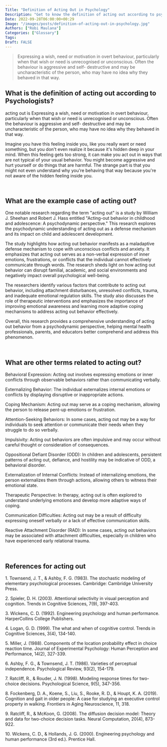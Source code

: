 ```yaml
---
Title: "Definition of Acting Out in Psychology"
Description: "Get to know the definition of acting out according to psychologists."
Date: 2022-09-28T06:00:00+00:29
Image: "/images/posts/definition-of-acting-out-in-psychology.jpg"
Authors: ["Robi Maulana"]
Categories: ["Glossary"]
Tags: 
Draft: FALSE
---
```





> Expressing a wish, need or motivation in overt behaviour, particularly when that wish or need is unrecognised or unconscious. Often the behaviour is aggressive and self- destructive and may be uncharacteristic of the person, who may have no idea why they behaved in that way.

## What is the definition of acting out according to Psychologists?

acting out is Expressing a wish, need or motivation in overt behaviour, particularly when that wish or need is unrecognised or unconscious. Often the behaviour is aggressive and self- destructive and may be uncharacteristic of the person, who may have no idea why they behaved in that way.

Imagine you have this feeling inside you, like you really want or need something, but you don't even realize it because it's hidden deep in your mind. When this feeling gets too strong, it can make you act out in ways that are not typical of your usual behavior. You might become aggressive and hurt yourself or do things that are harmful. The strange part is that you might not even understand why you're behaving that way because you're not aware of the hidden feeling inside you.

 

## What are the example case of acting out?

One notable research regarding the term "acting out" is a study by William J. Sheehan and Robert J. Hass entitled "Acting-out behavior in childhood and adolescence: A psychodynamic perspective." This research explores the psychodynamic understanding of acting out as a defense mechanism and its impact on child and adolescent development.

The study highlights how acting out behavior manifests as a maladaptive defense mechanism to cope with unconscious conflicts and anxiety. It emphasizes that acting out serves as a non-verbal expression of inner emotions, frustrations, or conflicts that the individual cannot effectively communicate through words. The research sheds light on how acting out behavior can disrupt familial, academic, and social environments and negatively impact overall psychological well-being.

The researchers identify various factors that contribute to acting out behavior, including attachment disturbances, unresolved conflicts, trauma, and inadequate emotional regulation skills. The study also discusses the role of therapeutic interventions and emphasizes the importance of improving emotional awareness and learning more adaptive coping mechanisms to address acting out behavior effectively.

Overall, this research provides a comprehensive understanding of acting out behavior from a psychodynamic perspective, helping mental health professionals, parents, and educators better comprehend and address this phenomenon.

 

## What are other terms related to acting out?

Behavioral Expression: Acting out involves expressing emotions or inner conflicts through observable behaviors rather than communicating verbally.

Externalizing Behavior: The individual externalizes internal emotions or conflicts by displaying disruptive or inappropriate actions.

Coping Mechanism: Acting out may serve as a coping mechanism, allowing the person to release pent-up emotions or frustration.

Attention-Seeking Behaviors: In some cases, acting out may be a way for individuals to seek attention or communicate their needs when they struggle to do so verbally.

Impulsivity: Acting out behaviors are often impulsive and may occur without careful thought or consideration of consequences.

Oppositional Defiant Disorder (ODD): In children and adolescents, persistent patterns of acting out, defiance, and hostility may be indicative of ODD, a behavioral disorder.

Externalization of Internal Conflicts: Instead of internalizing emotions, the person externalizes them through actions, allowing others to witness their emotional state.

Therapeutic Perspective: In therapy, acting out is often explored to understand underlying emotions and develop more adaptive ways of coping.

Communication Difficulties: Acting out may be a result of difficulty expressing oneself verbally or a lack of effective communication skills.

Reactive Attachment Disorder (RAD): In some cases, acting out behaviors may be associated with attachment difficulties, especially in children who have experienced early relational trauma.

 

## References for acting out

1\. Townsend, J. T., & Ashby, F. G. (1983). The stochastic modeling of elementary psychological processes. Cambridge: Cambridge University Press.

2\. Spieler, D. H. (2003). Attentional selectivity in visual perception and cognition. Trends in Cognitive Sciences, 7(9), 397-403.

3\. Wickens, C. D. (1992). Engineering psychology and human performance. HarperCollins College Publishers.

4\. Logan, G. D. (1999). The what and when of cognitive control. Trends in Cognitive Sciences, 3(4), 134-140.

5\. Miller, J. (1988). Components of the location probability effect in choice reaction time. Journal of Experimental Psychology: Human Perception and Performance, 14(2), 327-339.

6\. Ashby, F. G., & Townsend, J. T. (1986). Varieties of perceptual independence. Psychological Review, 93(2), 154-179.

7\. Ratcliff, R., & Rouder, J. N. (1998). Modeling response times for two-choice decisions. Psychological Science, 9(5), 347-356.

8\. Fockenberg, D. A., Koene, S., Liu, S., Rooke, R. D., & Houpt, K. A. (2019). Cognition and gait in older people: A case for studying an executive control property in walking. Frontiers in Aging Neuroscience, 11, 318.

9\. Ratcliff, R., & McKoon, G. (2008). The diffusion decision model: Theory and data for two-choice decision tasks. Neural Computation, 20(4), 873-922.

10\. Wickens, C. D., & Hollands, J. G. (2000). Engineering psychology and human performance (3rd ed.). Prentice Hall.
